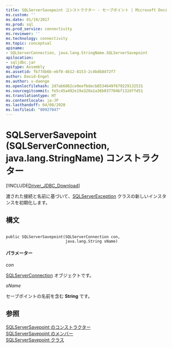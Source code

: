```yaml
---
title: SQLServerSavepoint コンストラクター - セーブポイント | Microsoft Docs
ms.custom: ''
ms.date: 01/19/2017
ms.prod: sql
ms.prod_service: connectivity
ms.reviewer: ''
ms.technology: connectivity
ms.topic: conceptual
apiname:
- SQLServerConnection, java.lang.StringName.SQLServerSavepoint
apilocation:
- sqljdbc.jar
apitype: Assembly
ms.assetid: fb77db6b-ebf8-4b12-8153-2c4bdb8d72f7
author: David-Engel
ms.author: v-daenge
ms.openlocfilehash: 2d7ab6862ce9eefbdecb8534649f679229132531
ms.sourcegitcommit: fe5c45a492e19a320a1a36b037704bf132dffd51
ms.translationtype: HT
ms.contentlocale: ja-JP
ms.lasthandoff: 04/08/2020
ms.locfileid: "80927047"
---
```

# <a name="sqlserversavepoint-constructor-sqlserverconnection-javalangstringname"></a>SQLServerSavepoint (SQLServerConnection, java.lang.StringName) コンストラクター
[!INCLUDE[Driver_JDBC_Download](../../../includes/driver_jdbc_download.md)]

  渡された接続と名前に基づいて、[SQLServerException](../../../connect/jdbc/reference/sqlserverexception-class.md) クラスの新しいインスタンスを初期化します。  
  
## <a name="syntax"></a>構文  
  
```  
  
public SQLServerSavepoint(SQLServerConnection con,  
                          java.lang.String sName)  
```  
  
#### <a name="parameters"></a>パラメーター  
 *con*  
  
 [SQLServerConnection](../../../connect/jdbc/reference/sqlserverconnection-class.md) オブジェクトです。  
  
 *sName*  
  
 セーブポイントの名前を含む **String** です。  
  
## <a name="see-also"></a>参照  
 [SQLServerSavepoint のコンストラクター](../../../connect/jdbc/reference/sqlserversavepoint-constructors.md)   
 [SQLServerSavepoint のメンバー](../../../connect/jdbc/reference/sqlserversavepoint-members.md)   
 [SQLServerSavepoint クラス](../../../connect/jdbc/reference/sqlserversavepoint-class.md)  
  
  
